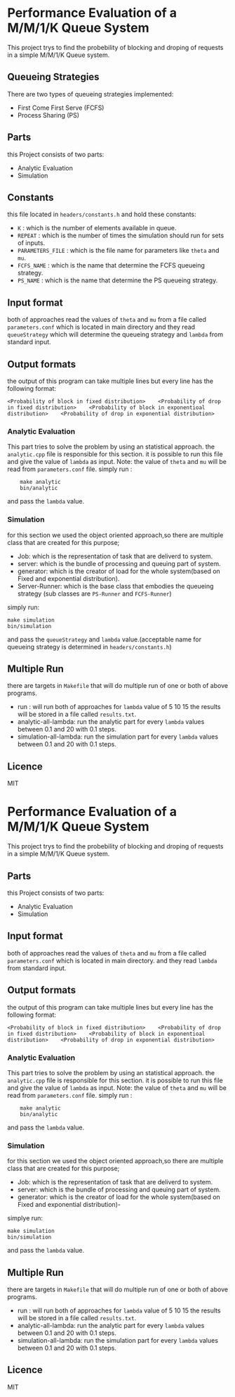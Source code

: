 # Performance Evaluation of a M/M/1/K Queue System
This project trys to find the probebility of blocking and droping of requests in a simple M/M/1/K Queue system.

## Queueing Strategies
There are two types of queueing strategies implemented:
- First Come First Serve (FCFS)
- Process Sharing (PS)

## Parts
this Project consists of two parts:
- Analytic Evaluation
- Simulation

## Constants
this file located in `headers/constants.h` and hold these constants:
- `K` : which is the number of elements available in queue.
- `REPEAT` : which is the number of times the simulation should run for sets of inputs.
- `PARAMETERS_FILE` : which is the file name for parameters like `theta` and `mu`.
- `FCFS_NAME` : which is the name that determine the FCFS queueing strategy.
- `PS_NAME` : which is the name that determine the PS queueing strategy.

## Input format
both of approaches read the values of `theta` and `mu` from a file called `parameters.conf` which is located in main directory and they read `queueStrategy` which will determine the queueing strategy and   `lambda` from standard input.

## Output formats
the output of this program can take multiple lines but every line has the following format:
```
<Probability of block in fixed distribution>    <Probability of drop in fixed distribution>    <Probability of block in exponentioal distribution>    <Probability of drop in exponential distribution>
```

### Analytic Evaluation
This part tries to solve the problem by using an statistical approach. the `analytic.cpp` file is responsible for this section. it is possible to run this file and give the value of `lambda` as input.
Note: the value of `theta` and `mu` will be read from `parameters.conf` file.
simply run :
```
    make analytic
    bin/analytic
```
and pass the `lambda` value.

### Simulation
for this section we used the object oriented approach,so there are multiple class that are created for this purpose;
- Job: which is the representation of task that are deliverd to system.
- server: which is the bundle of processing and queuing part of system.
- generator: which is the creator of load for the whole system(based on Fixed and exponential distribution).
- Server-Runner: which is the base class that embodies the queueing strategy (sub classes are `PS-Runner` and `FCFS-Runner`)

simply run:
```
make simulation
bin/simulation
```
and pass the `queueStrategy` and  `lambda` value.(acceptable name for queueing strategy is determined in `headers/constants.h`)

## Multiple Run
there are targets in `Makefile` that will do multiple run of one or both of above programs.
- run : will run both of approaches for `lambda` value of 5 10 15 the results will be stored in a file called `results.txt`.
- analytic-all-lambda: run the analytic part for every `lambda` values between 0.1 and 20 with 0.1 steps.
- simulation-all-lambda: run the simulation part for every `lambda` values between 0.1 and 20 with 0.1 steps.

## Licence
MIT
# Performance Evaluation of a M/M/1/K Queue System
This project trys to find the probebility of blocking and droping of requests in a simple M/M/1/K Queue system.

## Parts
this Project consists of two parts:
- Analytic Evaluation
- Simulation

## Input format
both of approaches read the values of `theta` and `mu` from a file called `parameters.conf` which is located in main directory. and they read `lambda` from standard input.

## Output formats
the output of this program can take multiple lines but every line has the following format:
```
<Probability of block in fixed distribution>    <Probability of drop in fixed distribution>    <Probability of block in exponentioal distribution>    <Probability of drop in exponential distribution>
```

### Analytic Evaluation
This part tries to solve the problem by using an statistical approach. the `analytic.cpp` file is responsible for this section. it is possible to run this file and give the value of `lambda` as input.
Note: the value of `theta` and `mu` will be read from `parameters.conf` file.
simply run :
```
    make analytic
    bin/analytic
```
and pass the `lambda` value.

### Simulation
for this section we used the object oriented approach,so there are multiple class that are created for this purpose;
- Job: which is the representation of task that are deliverd to system.
- server: which is the bundle of processing and queuing part of system.
- generator: which is the creator of load for the whole system(based on Fixed and exponential distribution)- 

simplye run:
```
make simulation
bin/simulation
```
and pass the `lambda` value.

## Multiple Run
there are targets in `Makefile` that will do multiple run of one or both of above programs.
- run : will run both of approaches for `lambda` value of 5 10 15 the results will be stored in a file called `results.txt`.
- analytic-all-lambda: run the analytic part for every `lambda` values between 0.1 and 20 with 0.1 steps.
- simulation-all-lambda: run the simulation part for every `lambda` values between 0.1 and 20 with 0.1 steps.

## Licence
MIT

